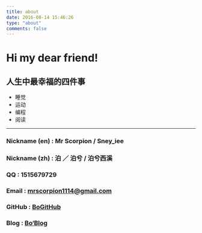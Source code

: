 ```yaml
---
title: about
date: 2016-08-14 15:46:26
type: "about"
comments: false
---
```


# Hi my dear friend!      

## 人生中最幸福的四件事
* 睡觉
* 运动
* 编程
* 阅读

---
### Nickname (en) : Mr Scorpion / Sney_iee  
### Nickname (zh) :  泊 ／  泊兮  / 泊兮西溪  
### QQ     : 1515679729  
### Email  : mrscorpion1114@gmail.com  
### GitHub : [BoGitHub](https://github.com/mrscorpion?tab=repositories)  
### Blog   : [Bo‘Blog](http://mrscorpion.github.io)  


<iframe frameborder="no" border="0" marginwidth="0" marginheight="0" width=0 height=0 src="http://music.163.com/outchain/player?type=2&id=5217827&auto=1&height=66"></iframe>
